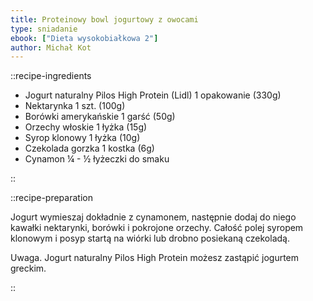 ```yaml
---
title: Proteinowy bowl jogurtowy z owocami
type: sniadanie
ebook: ["Dieta wysokobiałkowa 2"]
author: Michał Kot
---
```


::recipe-ingredients

- Jogurt naturalny Pilos High Protein (Lidl) 1 opakowanie (330g)
- Nektarynka 1 szt. (100g)
- Borówki amerykańskie 1 garść (50g)
- Orzechy włoskie 1 łyżka (15g)
- Syrop klonowy 1 łyżka (10g)
- Czekolada gorzka 1 kostka (6g)
- Cynamon ¼ - ½ łyżeczki do smaku

::

::recipe-preparation

Jogurt wymieszaj dokładnie z cynamonem, następnie dodaj do niego kawałki nektarynki, borówki i pokrojone orzechy. Całość polej syropem klonowym i posyp startą na wiórki lub drobno posiekaną czekoladą.

Uwaga. Jogurt naturalny Pilos High Protein możesz zastąpić jogurtem greckim.

::
